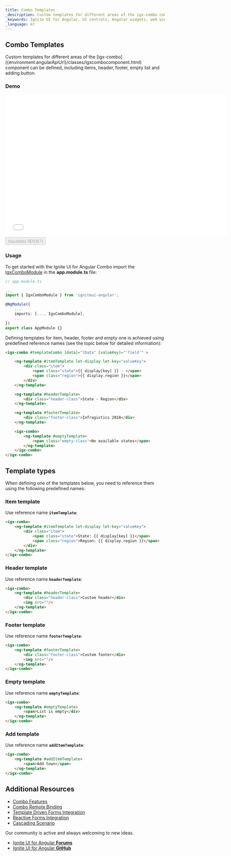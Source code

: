 ```yaml
---
title: Combo Templates
_description: Custom templates for different areas of the igx-combo component can be defined, including items, header, footer, empty list and adding button.
_keywords: Ignite UI for Angular, UI controls, Angular widgets, web widgets, UI widgets, Angular, Native Angular Components Suite, Native Angular Controls, Native Angular Components Library, Angular Combo components, Angular Templates, Angular Combo Templates
_language: kr
---
```


## Combo Templates
<p class="highlight">
Custom templates for different areas of the [igx-combo]({environment:angularApiUrl}/classes/igxcombocomponent.html) component can be defined, including items, header, footer, empty list and adding button.
</p>
<div class="divider"></div>

### Demo

<div class="sample-container loading" style="height: 450px;">
    <iframe id="combo-templates-sample" frameborder="0" seamless width="700px" height="100%" src="{environment:demosBaseUrl}/lists/combo-template" onload="onSampleIframeContentLoaded(this);"></iframe>
</div>
<div>
    <button data-localize="stackblitz" disabled class="stackblitz-btn" data-iframe-id="combo-templates-sample" data-demos-base-url="{environment:demosBaseUrl}">StackBlitz 에서보기</button>
</div>

### Usage
To get started with the Ignite UI for Angular Combo import the [IgxComboModule]({environment:angularApiUrl}/classes/igxcombomodule.html) in the **app.module.ts** file:

```typescript
// app.module.ts

...
import { IgxComboModule } from 'igniteui-angular';

@NgModule({
    ...
    imports: [..., IgxComboModule],
    ...
})
export class AppModule {}
```

Defining templates for item, header, footer and empty one is achieved using predefined reference names (see the topic below for detailed information):

```html
<igx-combo #templateCombo [data]="lData" [valueKey]="'field'" >

    <ng-template #itemTemplate let-display let-key="valueKey">
        <div class="item">
            <span class="state">{{ display[key] }} - </span>
            <span class="region">{{ display.region }}</span>
        </div>
    </ng-template>

    <ng-template #headerTemplate>
        <div class="header-class">State - Region</div>
    </ng-template>

    <ng-template #footerTemplate>
        <div class="footer-class">Infragistics 2018</div>
    </ng-template>

    <igx-combo>
        <ng-template #emptyTemplate>
            <span class="empty-class">No available states</span>
        </ng-template>
    </igx-combo>
</igx-combo>
```

## Template types
When defining one of the templates below, you need to reference them using the following predefined names:

### Item template
Use reference name **`itemTemplate`**:

```html
<igx-combo>
	<ng-template #itemTemplate let-display let-key="valueKey">
		<div class="item">
			<span class="state">State: {{ display[key] }}</span>
			<span class="region">Region: {{ display.region }}</span>
		</div>
	</ng-template>
</igx-combo>
```

### Header template
Use reference name **`headerTemplate`**:

```html
<igx-combo>
    <ng-template #headerTemplate>
        <div class="header-class">Custom header</div>
        <img src=""/>
    </ng-template>
</igx-combo>
```

### Footer template
Use reference name **`footerTemplate`**:

```html
<igx-combo>
    <ng-template #footerTemplate>
        <div class="footer-class">Custom footer</div>
        <img src=""/>
    </ng-template>
</igx-combo>
```

### Empty template
Use reference name **`emptyTemplate`**:

```html
<igx-combo>
    <ng-template #emptyTemplate>
        <span>List is empty</div>
    </ng-template>
</igx-combo>
```

### Add template
Use reference name **`addItemTemplate`**:

```html
<igx-combo>
    <ng-template #addItemTemplate>
        <span>Add town</span>
    </ng-template>
</igx-combo>
```
<div class="divider--half"></div>

## Additional Resources
<div class="divider--half"></div>

* [Combo Features](combo_features.md)
* [Combo Remote Binding](combo_remote.md)
* [Template Driven Forms Integration](input_group.md)
* [Reactive Forms Integration](input_group_reactive_forms.md)
* [Cascading Scenario](combo_cascading.md)

Our community is active and always welcoming to new ideas.

* [Ignite UI for Angular **Forums**](https://www.infragistics.com/community/forums/f/ignite-ui-for-angular)
* [Ignite UI for Angular **GitHub**](https://github.com/IgniteUI/igniteui-angular)